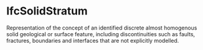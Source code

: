 IfcSolidStratum
===============

Representation of the concept of an identified discrete almost homogenous solid geological or surface feature, including discontinuities such as faults, fractures, boundaries and interfaces that are not explicitly modelled.
